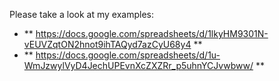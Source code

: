 Please take a look at my examples:
- ** <a href ="https://docs.google.com/spreadsheets/d/1lkyHM9301N-vEUVZqtON2hnot9ihTAQyd7azCyU68y4" target="_BLANK">https://docs.google.com/spreadsheets/d/1lkyHM9301N-vEUVZqtON2hnot9ihTAQyd7azCyU68y4</a> **
- ** <a href ="https://docs.google.com/spreadsheets/d/1u-WmJzwylVyD4JechUPEvnXcZXZRr_p5uhnYCJvwbww/" target="_BLANK">https://docs.google.com/spreadsheets/d/1u-WmJzwylVyD4JechUPEvnXcZXZRr_p5uhnYCJvwbww/</a> **
